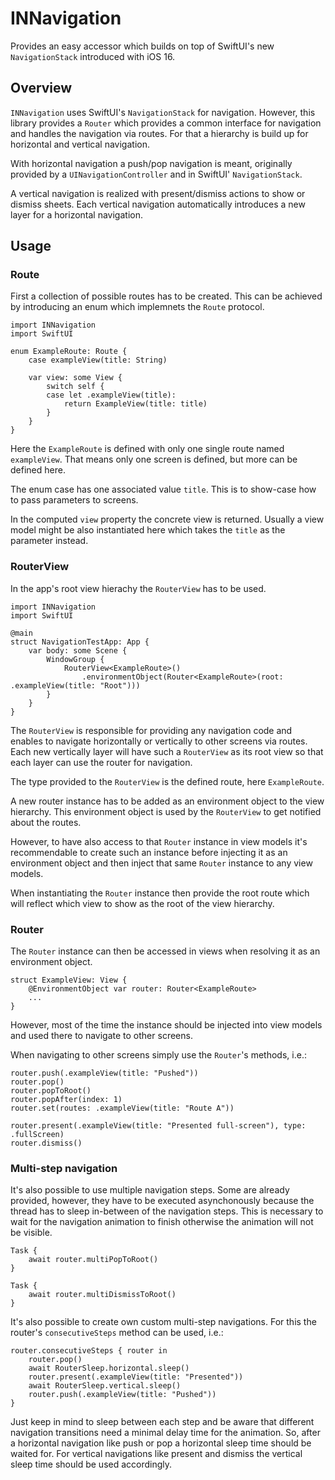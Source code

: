 
# INNavigation

Provides an easy accessor which builds on top of SwiftUI's new `NavigationStack` introduced with iOS 16.

## Overview

`INNavigation` uses SwiftUI's `NavigationStack` for navigation. However, this library provides a `Router` which provides a common interface for navigation and handles the navigation via routes. For that a hierarchy is build up for horizontal and vertical navigation.

With horizontal navigation a push/pop navigation is meant, originally provided by a `UINavigationController` and in SwiftUI' `NavigationStack`.

A vertical navigation is realized with present/dismiss actions to show or dismiss sheets. Each vertical navigation automatically introduces a new layer for a horizontal navigation.

## Usage

### Route

First a collection of possible routes has to be created. This can be achieved by introducing an enum which implemnets the `Route` protocol.

```
import INNavigation
import SwiftUI

enum ExampleRoute: Route {
	case exampleView(title: String)

	var view: some View {
		switch self {
		case let .exampleView(title):
			return ExampleView(title: title)
		}
	}
}
```

Here the `ExampleRoute` is defined with only one single route named `exampleView`. That means only one screen is defined, but more can be defined here.

The enum case has one associated value `title`. This is to show-case how to pass parameters to screens.

In the computed `view` property the concrete view is returned. Usually a view model might be also instantiated here which takes the `title` as the parameter instead.

### RouterView

In the app's root view hierachy the `RouterView` has to be used.

```
import INNavigation
import SwiftUI

@main
struct NavigationTestApp: App {
	var body: some Scene {
		WindowGroup {
			RouterView<ExampleRoute>()
				.environmentObject(Router<ExampleRoute>(root: .exampleView(title: "Root")))
		}
	}
}
```

The `RouterView` is responsible for providing any navigation code and enables to navigate horizontally or vertically to other screens via routes. Each new vertically layer will have such a `RouterView` as its root view so that each layer can use the router for navigation.

The type provided to the `RouterView` is the defined route, here `ExampleRoute`.

A new router instance has to be added as an environment object to the view hierarchy. This environment object is used by the `RouterView` to get notified about the routes.

However, to have also access to that `Router` instance in view models it's recommendable to create such an instance before injecting it as an environment object and then inject that same `Router` instance to any view models.

When instantiating the `Router` instance then provide the root route which will reflect which view to show as the root of the view hierarchy.

### Router

The `Router` instance can then be accessed in views when resolving it as an environment object.

```
struct ExampleView: View {
	@EnvironmentObject var router: Router<ExampleRoute>
	...
}
```

However, most of the time the instance should be injected into view models and used there to navigate to other screens.

When navigating to other screens simply use the `Router`'s methods, i.e.:

```
router.push(.exampleView(title: "Pushed"))
router.pop()
router.popToRoot()
router.popAfter(index: 1)
router.set(routes: .exampleView(title: "Route A"))

router.present(.exampleView(title: "Presented full-screen"), type: .fullScreen)
router.dismiss()
```

### Multi-step navigation

It's also possible to use multiple navigation steps. Some are already provided, however, they have to be executed asynchonously because the thread has to sleep in-between of the navigation steps. This is necessary to wait for the navigation animation to finish otherwise the animation will not be visible.

```
Task {
	await router.multiPopToRoot()
}
```
```
Task {
	await router.multiDismissToRoot()
}
```

It's also possible to create own custom multi-step navigations. For this the router's `consecutiveSteps` method can be used, i.e.:

```
router.consecutiveSteps { router in
	router.pop()
	await RouterSleep.horizontal.sleep()
	router.present(.exampleView(title: "Presented"))
	await RouterSleep.vertical.sleep()
	router.push(.exampleView(title: "Pushed"))
}
```

Just keep in mind to sleep between each step and be aware that different navigation transitions need a minimal delay time for the animation. So, after a horizontal navigation like push or pop a horizontal sleep time should be waited for. For vertical navigations like present and dismiss the vertical sleep time should be used accordingly.

